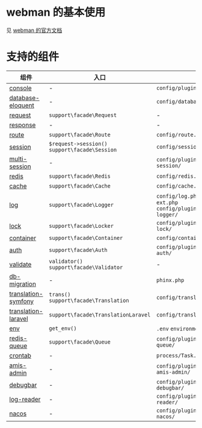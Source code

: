 # webman 的基本使用

见 [webman 的官方文档](https://www.workerman.net/doc/webman/install.html)

# 支持的组件

| 组件 | 入口 | 配置 |
| ---- | ---- | ---- |
|[console](https://www.workerman.net/doc/webman/plugin/console.html)|-|`config/plugin/webman/console`|
|[database-eloquent](https://learnku.com/docs/laravel/8.x/eloquent/9400)|-|`config/database.php`|
|[request](https://www.workerman.net/doc/webman/request.html)|`support\facade\Request`|-|
|[response](https://www.workerman.net/doc/webman/response.html)|-|-|
|[route](https://www.workerman.net/doc/webman/route.html)|`support\facade\Route`|`config/route.php`|
|[session](https://www.workerman.net/doc/webman/session.html)|`$request->session()` `support\facade\Session`|`config/session.php`|
|[multi-session](https://www.workerman.net/plugin/49)|-|`config/plugin/webman/multi-session/`|
|[redis](https://www.workerman.net/doc/webman/db/redis.html)|`support\facade\Redis`|`config/redis.php`|
|[cache](https://www.workerman.net/doc/webman/db/cache.html)|`support\facade\Cache`|`config/cache.php`|
|[log](https://www.workerman.net/plugin/58)|`support\facade\Logger`|`config/log.php` `config/log-ext.php` `config/plugin/kriss/webman-logger/`|
|[lock](https://www.workerman.net/plugin/55)|`support\facade\Locker`|`config/plugin/kriss/webman-lock/`|
|[container](https://laravel.com/docs/8.x/container)|`support\facade\Container`|`config/container.php`|
|[auth](https://www.workerman.net/plugin/54)|`support\facade\Auth`|`config/plugin/kriss/webman-auth/`|
|[validate](https://laravel.com/docs/8.x/validation)|`validator()` `support\facade\Validator`|-|
|[db-migration](https://github.com/cakephp/phinx)|-|`phinx.php`|
|[translation-symfony](https://www.workerman.net/doc/webman/components/translation.html)|`trans()` `support\facade\Translation`|`config/translation.php`|
|[translation-laravel](https://laravel.com/docs/8.x/localization)|`support\facade\TranslationLaravel`|`config/translation.php`|
|[env](https://www.workerman.net/doc/webman/components/env.html)|`get_env()`|`.env` `environments/`|
|[redis-queue](https://www.workerman.net/doc/webman/queue/redis.html)|`support\facade\Queue`|`config/plugin/webman/redis-queue/`|
|[crontab](https://www.workerman.net/doc/webman/components/crontab.html)|-|`process/Task.php`|
|[amis-admin](https://www.workerman.net/plugin/71)|-|`config/plugin/kriss/webman-amis-admin/`|
|[debugbar](https://github.com/krissss/webman-debugbar)|-|`config/plugin/kriss/webman-debugbar/`|
|[log-reader](https://github.com/krissss/webman-log-reader)|-|`config/plugin/kriss/webman-log-reader/`|
|[nacos](https://www.workerman.net/plugin/50)|-|`config/plugin/workbunny/webman-nacos/`|
